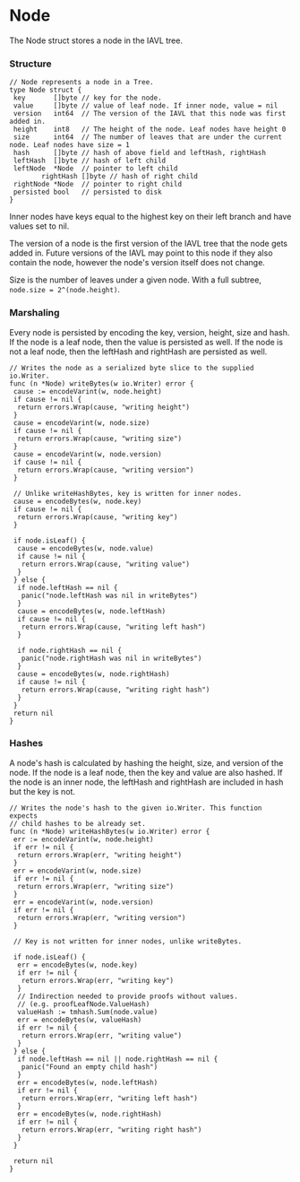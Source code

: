 # Node

The Node struct stores a node in the IAVL tree.

### Structure

```golang
// Node represents a node in a Tree.
type Node struct {
 key       []byte // key for the node.
 value     []byte // value of leaf node. If inner node, value = nil
 version   int64  // The version of the IAVL that this node was first added in.
 height    int8   // The height of the node. Leaf nodes have height 0
 size      int64  // The number of leaves that are under the current node. Leaf nodes have size = 1
 hash      []byte // hash of above field and leftHash, rightHash
 leftHash  []byte // hash of left child
 leftNode  *Node  // pointer to left child
        rightHash []byte // hash of right child
 rightNode *Node  // pointer to right child
 persisted bool   // persisted to disk
}
```

Inner nodes have keys equal to the highest key on their left branch and have values set to nil.

The version of a node is the first version of the IAVL tree that the node gets added in. Future versions of the IAVL may point to this node if they also contain the node, however the node's version itself does not change.

Size is the number of leaves under a given node. With a full subtree, `node.size = 2^(node.height)`.

### Marshaling

Every node is persisted by encoding the key, version, height, size and hash. If the node is a leaf node, then the value is persisted as well. If the node is not a leaf node, then the leftHash and rightHash are persisted as well.

```golang
// Writes the node as a serialized byte slice to the supplied io.Writer.
func (n *Node) writeBytes(w io.Writer) error {
 cause := encodeVarint(w, node.height)
 if cause != nil {
  return errors.Wrap(cause, "writing height")
 }
 cause = encodeVarint(w, node.size)
 if cause != nil {
  return errors.Wrap(cause, "writing size")
 }
 cause = encodeVarint(w, node.version)
 if cause != nil {
  return errors.Wrap(cause, "writing version")
 }

 // Unlike writeHashBytes, key is written for inner nodes.
 cause = encodeBytes(w, node.key)
 if cause != nil {
  return errors.Wrap(cause, "writing key")
 }

 if node.isLeaf() {
  cause = encodeBytes(w, node.value)
  if cause != nil {
   return errors.Wrap(cause, "writing value")
  }
 } else {
  if node.leftHash == nil {
   panic("node.leftHash was nil in writeBytes")
  }
  cause = encodeBytes(w, node.leftHash)
  if cause != nil {
   return errors.Wrap(cause, "writing left hash")
  }

  if node.rightHash == nil {
   panic("node.rightHash was nil in writeBytes")
  }
  cause = encodeBytes(w, node.rightHash)
  if cause != nil {
   return errors.Wrap(cause, "writing right hash")
  }
 }
 return nil
}
```

### Hashes

A node's hash is calculated by hashing the height, size, and version of the node. If the node is a leaf node, then the key and value are also hashed. If the node is an inner node, the leftHash and rightHash are included in hash but the key is not.

```golang
// Writes the node's hash to the given io.Writer. This function expects
// child hashes to be already set.
func (n *Node) writeHashBytes(w io.Writer) error {
 err := encodeVarint(w, node.height)
 if err != nil {
  return errors.Wrap(err, "writing height")
 }
 err = encodeVarint(w, node.size)
 if err != nil {
  return errors.Wrap(err, "writing size")
 }
 err = encodeVarint(w, node.version)
 if err != nil {
  return errors.Wrap(err, "writing version")
 }

 // Key is not written for inner nodes, unlike writeBytes.

 if node.isLeaf() {
  err = encodeBytes(w, node.key)
  if err != nil {
   return errors.Wrap(err, "writing key")
  }
  // Indirection needed to provide proofs without values.
  // (e.g. proofLeafNode.ValueHash)
  valueHash := tmhash.Sum(node.value)
  err = encodeBytes(w, valueHash)
  if err != nil {
   return errors.Wrap(err, "writing value")
  }
 } else {
  if node.leftHash == nil || node.rightHash == nil {
   panic("Found an empty child hash")
  }
  err = encodeBytes(w, node.leftHash)
  if err != nil {
   return errors.Wrap(err, "writing left hash")
  }
  err = encodeBytes(w, node.rightHash)
  if err != nil {
   return errors.Wrap(err, "writing right hash")
  }
 }

 return nil
}
```
